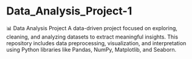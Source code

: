 # Data_Analysis_Project-1
📊 Data Analysis Project A data-driven project focused on exploring, cleaning, and analyzing datasets to extract meaningful insights. This repository includes data preprocessing, visualization, and interpretation using Python libraries like Pandas, NumPy, Matplotlib, and Seaborn.
